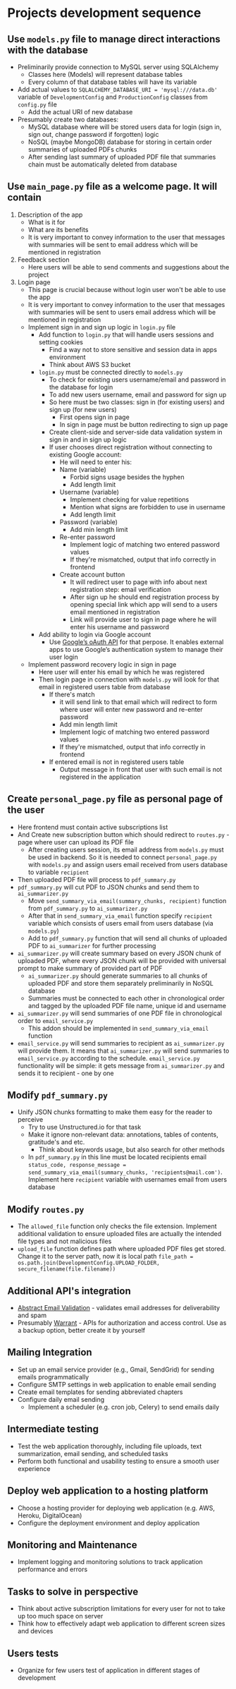 # Projects development sequence
## Use `models.py` file to manage direct interactions with the database 
* Preliminarily provide connection to MySQL server using SQLAlchemy
	* Classes here (Models) will represent database tables
	* Every column of that database tables will have its variable
* Add actual values to `SQLALCHEMY_DATABASE_URI = 'mysql:///data.db'` variable of `DevelopmentConfig` and `ProductionConfig` classes from `config.py` file
	* Add the actual URI of new database
* Presumably create two databases:
	* MySQL database where will be stored users data for login (sign in, sign out, change password if forgotten) logic 
	* NoSQL (maybe MongoDB) database for storing in certain order summaries of uploaded PDFs chunks
	 * After sending last summary of uploaded PDF file that summaries chain must be automatically deleted from database    
## Use `main_page.py` file as a welcome page. It will contain
1. Description of the app
	* What is it for
	* What are its benefits
	* It is very important to convey information to the user that messages with summaries will be sent to email address which will be mentioned in registration
2. Feedback section
	* Here users will be able to send comments and suggestions about the project 
3. Login page
	* This page is crucial because without login user won't be able to use the app
	* It is very important to convey information to the user that messages with summaries will be sent to users email address which will be mentioned in registration
	* Implement sign in and sign up logic in `login.py` file
		* Add function to `login.py` that will handle users sessions and setting cookies
			* Find a way not to store sensitive and session data in apps environment
			* Think about AWS S3 bucket
		* `login.py` must be connected directly to `models.py`
			* To check for existing users username/email and password in the database for login
			* To add new users username, email and password for sign up
			* So here must be two classes: sign in (for existing users) and sign up (for new users)
				* First opens sign in page
				* In sign in page must be button redirecting to sign up page
			* Create client-side and server-side data validation system in sign in and in sign up logic
			* If user chooses direct registration without connecting to existing Google account:
				* He will need to enter his:
				* Name (variable)
					* Forbid signs usage besides the hyphen
					* Add length limit
				* Username (variable)
					* Implement checking for value repetitions
					* Mention what signs are forbidden to use in username
					* Add length limit
				* Password (variable)
					* Add min length limit
				* Re-enter password
					* Implement logic of matching two entered password values
					* If they're mismatched, output that info correctly in frontend
				* Create account button
					* It will redirect user to page with info about next registration step: email verification
					* After sign up he should end registration process by opening special link which app will send to a users email mentioned in registration
					* Link will provide user to sign in page where he will enter his username and password
		* Add ability to login via Google account
			* Use [Google’s oAuth API](https://support.google.com/googleapi/answer/6158849?hl=en) for that perpose. It enables external apps to use Google’s authentication system to manage their user login
	* Implement password recovery logic in sign in page
		* Here user will enter his email by which he was registered
		* Then login page in connection with `models.py` will look for that email in registered users table from database
			* If there's match
				* it will send link to that email which will redirect to form where user will enter new password and re-enter password
				* Add min length limit
				* Implement logic of matching two entered password values
				* If they're mismatched, output that info correctly in frontend
			* If entered email is not in registered users table
				* Output message in front that user with such email is not registered in the application 
## Create `personal_page.py` file as personal page of the user
* Here frontend must contain active subscriptions list
* And Create new subscription button which should redirect to `routes.py` - page where user can upload its PDF file
	* After creating users session, its email address from `models.py` must be used in backend. So it is needed to connect `personal_page.py` with `models.py` and assign users email received from users database to variable `recipient` 
* Then uploaded PDF file will process to `pdf_summary.py`
* `pdf_summary.py` will cut PDF to JSON chunks and send them to `ai_summarizer.py`
	* Move `send_summary_via_email(summary_chunks, recipient)` function from `pdf_summary.py` to `ai_summarizer.py`
	* After that in `send_summary_via_email` function specify `recipient` variable which consists of users email from users database (via `models.py`)
	* Add to `pdf_summary.py` function that will send all chunks of uploaded PDF to `ai_summarizer` for further processing
* `ai_summarizer.py` will create summary based on every JSON chunk of uploaded PDF, where every JSON chunk will be provided with universal prompt to make summary of provided part of PDF
	* `ai_summarizer.py` should generate summaries to all chunks of uploaded PDF and store them separately preliminarily in NoSQL database
	* Summaries must be connected to each other in chronological order and tagged by the uploaded PDF file name, unique id and username
* `ai_summarizer.py` will send summaries of one PDF file in chronological order to `email_service.py`
	* This addon should be implemented in `send_summary_via_email` function
* `email_service.py` will send summaries to recipient as `ai_summarizer.py` will provide them. It means that `ai_summarizer.py` will send summaries to `email_service.py` according to the schedule. `email_service.py` functionality will be simple: it gets message from `ai_summarizer.py` and sends it to recipient - one by one
## Modify `pdf_summary.py` 
* Unify JSON chunks formatting to make them easy for the reader to perceive
	* Try to use Unstructured.io for that task
	* Make it ignore non-relevant data: annotations, tables of contents, gratitude's and etc. 
		* Think about keywords usage, but also search for other methods 
    * In `pdf_summary.py` in this line must be located recipients email `status_code, response_message = send_summary_via_email(summary_chunks, 'recipients@mail.com')`. Implement here `recipient` variable with usernames email from users database
## Modify `routes.py`
* The `allowed_file` function only checks the file extension. Implement additional validation to ensure uploaded files are actually the intended file types and not malicious files
* `upload_file` function defines path where uploaded PDF files get stored. Change it to the server path, now it is local path `file_path = os.path.join(DevelopmentConfig.UPLOAD_FOLDER, secure_filename(file.filename))`
## Additional API's integration
* [Abstract Email Validation](https://www.abstractapi.com/api/email-verification-validation-api) - validates email addresses for deliverability and spam
* Presumably [Warrant](https://warrant.dev/) - APIs for authorization and access control. Use as a backup option, better create it by yourself
## Mailing Integration
* Set up an email service provider (e.g., Gmail, SendGrid) for sending emails programmatically
* Configure SMTP settings in web application to enable email sending
* Create email templates for sending abbreviated chapters
* Configure daily email sending
	* Implement a scheduler (e.g. cron job, Celery) to send emails daily
## Intermediate testing
* Test the web application thoroughly, including file uploads, text summarization, email sending, and scheduled tasks
* Perform both functional and usability testing to ensure a smooth user experience
## Deploy web application to a hosting platform
* Choose a hosting provider for deploying web application (e.g. AWS, Heroku, DigitalOcean)
* Configure the deployment environment and deploy application
## Monitoring and Maintenance
* Implement logging and monitoring solutions to track application performance and errors
## Tasks to solve in perspective
* Think about active subscription limitations for every user for not to take up too much space on server
* Think how to effectively adapt web application to different screen sizes and devices
## Users tests
* Organize for few users test of application in different stages of development